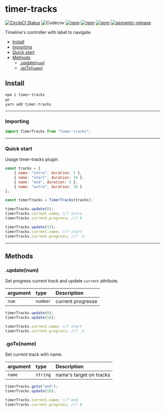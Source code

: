 # timer-tracks

[![CircleCI Status](https://circleci.com/gh/jamet-julien/timer-tracks.svg?style=shield&circle-token=:circle-token)](https://circleci.com/gh/jamet-julien/timer-tracks)
![Codecov](https://img.shields.io/codecov/c/github/jamet-julien/timer-tracks)
[![npm](https://img.shields.io/npm/dt/timer-tracks.svg?style=flat-square)](https://www.npmjs.com/package/timer-tracks)
[![npm](https://img.shields.io/npm/v/timer-tracks.svg?style=flat-square)](https://www.npmjs.com/package/timer-tracks)
[![npm](https://img.shields.io/npm/l/timer-tracks.svg?style=flat-square)](https://github.com/jamet-julien/timer-tracks/blob/master/LICENSE)
[![semantic-release](https://img.shields.io/badge/%20%20%F0%9F%93%A6%F0%9F%9A%80-semantic--release-e10079.svg)](https://github.com/semantic-release/semantic-release)

Timeline's controller with label to navigate

-   [Install](#install)
-   [Importing](#importing)
-   [Quick start](#quick)
-   [Methods](#methods)
    -   [.update(`num`)](#update)
    -   [.goTo(`name`)](#goTo)

## Install <a id="install"></a>

`npm i timer-tracks`  
or  
`yarn add timer-tracks`

---

### Importing <a id="importing"></a>

```js
import TimerTracks from "timer-tracks";
```

---

### Quick start<a id="Quick"></a>

Usage timer-tracks plugin.

```js
const tracks = [
    { name: "intro", duration: 5 },
    { name: "start", duration: 10 },
    { name: "end", duration: 5 },
    { name: "outro", duration: 20 }
];

const timerTracks = TimerTracks(tracks);

timerTracks.update(0);
timerTracks.current.name; //? intro
timerTracks.current.progress; //? 0

timerTracks.update(15);
timerTracks.current.name; //? start
timerTracks.current.progress; //? .5
```

---

## Methods <a id="methods"></a>

### .update(num) <a id="update"></a>

Set progress current track and update `current` attribute.

| argument | type     | Description       |
| :------- | :------- | :---------------- |
| `num`    | `number` | current progresse |

```js
timerTracks.update(0);
timerTracks.update(10);

timerTracks.current.name; //? start
timerTracks.current.progress; //? .5
```

### .goTo(name) <a id="goTo"></a>

Set current track with name.

| argument | type     | Description             |
| :------- | :------- | :---------------------- |
| `name`   | `string` | name's target on tracks |

```js
timerTracks.goto("end");
timerTracks.update(10);

timerTracks.current.name; //? end
timerTracks.current.progress; //? 0
```

